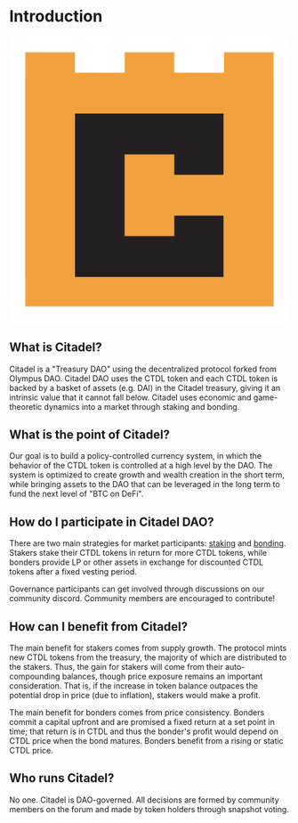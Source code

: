 # Introduction

![](<.gitbook/assets/small castle.png>)

## What is Citadel?

Citadel is a "Treasury DAO" using the decentralized protocol forked from Olympus DAO. Citadel DAO uses the CTDL token and each CTDL token is backed by a basket of assets (e.g. DAI) in the Citadel treasury, giving it an intrinsic value that it cannot fall below. Citadel uses economic and game-theoretic dynamics into a market through staking and bonding.

## What is the point of Citadel?

Our goal is to build a policy-controlled currency system, in which the behavior of the CTDL token is controlled at a high level by the DAO. The system is optimized to create growth and wealth creation in the short term, while bringing assets to the DAO that can be leveraged in the long term to fund the next level of "BTC on DeFi".

## How do I participate in Citadel DAO?

There are two main strategies for market participants: [staking](basics/staking.md) and [bonding](basics/bonding.md). Stakers stake their CTDL tokens in return for more CTDL tokens, while bonders provide LP or other assets in exchange for discounted CTDL tokens after a fixed vesting period.

Governance participants can get involved through discussions on our community discord. Community members are encouraged to contribute!

## How can I benefit from Citadel?

The main benefit for stakers comes from supply growth. The protocol mints new CTDL tokens from the treasury, the majority of which are distributed to the stakers. Thus, the gain for stakers will come from their auto-compounding balances, though price exposure remains an important consideration. That is, if the increase in token balance outpaces the potential drop in price (due to inflation), stakers would make a profit.

The main benefit for bonders comes from price consistency. Bonders commit a capital upfront and are promised a fixed return at a set point in time; that return is in CTDL and thus the bonder's profit would depend on CTDL price when the bond matures. Bonders benefit from a rising or static CTDL price.

## Who runs Citadel?

No one. Citadel is DAO-governed. All decisions are formed by community members on the forum and made by token holders through snapshot voting.
